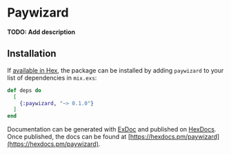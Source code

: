 # Paywizard

**TODO: Add description**

## Installation

If [available in Hex](https://hex.pm/docs/publish), the package can be installed
by adding `paywizard` to your list of dependencies in `mix.exs`:

```elixir
def deps do
  [
    {:paywizard, "~> 0.1.0"}
  ]
end
```

Documentation can be generated with [ExDoc](https://github.com/elixir-lang/ex_doc)
and published on [HexDocs](https://hexdocs.pm). Once published, the docs can
be found at [https://hexdocs.pm/paywizard](https://hexdocs.pm/paywizard).

